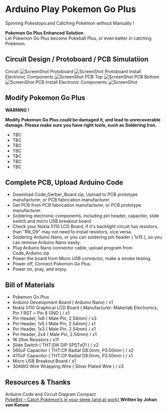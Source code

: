 #  Arduino Play Pokemon Go Plus
Spinning Pokestops and Catching Pokémon without Manually !

**Pokemon Go Plus Enhanced Solution**<br>
Let Pokemon Go Plus become Pokeball Plus, or even batter in catching Pokémon.

## Circuit Design / Protoboard / PCB Simulatiion
Circuit
![ScreenShot](https://github.takahashi65.info/lib_img/github_arduinoplaypokemon_circuit.png)
Protoboard
![ScreenShot](https://github.takahashi65.info/lib_img/github_arduinoplaypokemon_compact_circuit.png)
Protoboard Install Electronic Components
![ScreenShot](https://github.takahashi65.info/lib_img/github_arduinoplaypokemon_compact_tht.png)
PCB Top
![ScreenShot](https://github.takahashi65.info/lib_img/github_arduinoplaypokemon_pcbf.png)
PCB Bottom
![ScreenShot](https://github.takahashi65.info/lib_img/github_arduinoplaypokemon_pcbb.png)
PCB Install Electronic Components
![ScreenShot](https://github.takahashi65.info/lib_img/github_arduinoplaypokemon_pcbtht.png)

## Modify Pokemon Go Plus
**WARNING !**<br>

**Modify Pokemon Go Plus could be damaged it, and lead to unrecoverable damage. Please make sure you have right tools, such as Soldering Iron.**
+ TBC
+ TBC
+ TBC
+ TBC
+ TBC
+ TBC
+ TBC

## Complete PCB, Upload Arduino Code
+ Download Code_Gerber_Board.zip, Upload to PCB prototype manufacturer, or PCB fabrication manufacturer.
+ Get PCB from PCB fabrication manufacturer, or PCB prototype manufacturer.
+ Soldering electronic components, including pin header, capacitor, slide switch and micro USB breakout board
+ Check your Nokia 5110 LCD Board, if it's backlight circuit has resistors, than "R9_D9" may not need to install resistors, vice versa.
+ Soldering Arduino Nano, or you can soldering pin header ( 1x15 ), so you can remove Arduino Nano easily.
+ Plug Arduino Nano connector cable, upload program from Code_Arduino.zip
+ Power the board from Micro USB connector, make a smoke testing.
+ Power off, Connect Pokemon Go Plus.
+ Power on,  pray, and enjoy.

## Bill of Materials
+ Pokemon Go Plus
+ Arduino Development Board ( Arduino Nano) / x1
+ Nokia 5110 Graphical LCD Board ( Manufacturer: Makerlab Electronics, Pin 1 RST ~ Pin 8 GND ) / x1
+ Pin Header, 1x8 ( Male Pin, 2.54mm) / x3
+ Pin Header, 1x5 ( Male Pin, 2.54mm) / x1
+ Pin Header, 1x3 ( Male Pin, 2.54mm) / x1
+ Pin Header, 2x4 ( Male Pin, 2.54mm) / x1
+ 1K Ohm Resistors / x11
+ Slide Switch  ( THT:SW DIP SPSTx01 ) / x2
+ 560uF Capacitor ( THT:CP Radial D8.0mm, P3.50mm ) / x2
+ 470uF Capacitor ( THT:CP Radial D8.0mm, P3.50mm ) / x1
+ Micro USB Breakout Board / x1
+ 30AWG Wire Wrapping Wire ( Silver Plated Wire ) / x3

## Resources & Thanks
Arduino Code and Circuit Diagram Compact<br>
[PokeBot – Catch Pokémon’s in your sleep (and at work) ](https://vonkonow.com/wordpress/2017/08/pokebot-catch-pokemons-in-your-sleep-and-at-work/)  **Written by Johan von Konow**